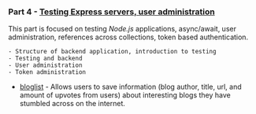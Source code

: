 ### Part 4 - [Testing Express servers, user administration](https://fullstackopen.com/en/part4)

This part is focused on testing _Node.js_ applications, async/await, user administration, references across collections, token based authentication.
```
- Structure of backend application, introduction to testing
- Testing and backend
- User administration
- Token administration
```
- [bloglist](/part4) - Allows users to save information (blog author, title, url, and amount of upvotes from users) about interesting blogs they have stumbled across on the internet.
